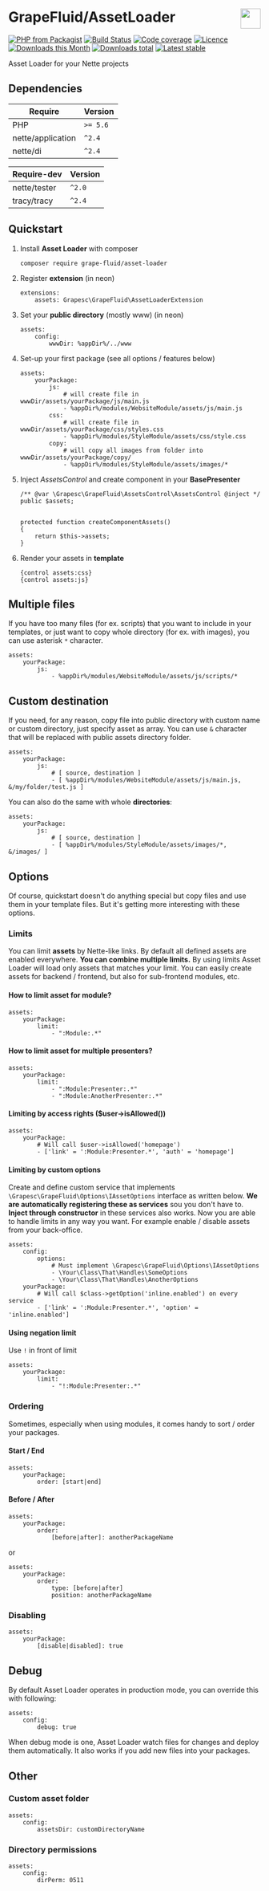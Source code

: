 # GrapeFluid/AssetLoader <img align="right" height="40px" src="https://developers.grapesc.cz/logo_inline.png">

[![PHP from Packagist](https://img.shields.io/packagist/php-v/grape-fluid/asset-loader.svg?style=flat-square)](https://packagist.org/packages/grape-fluid/asset-loader)
[![Build Status](https://img.shields.io/travis/grape-fluid/asset-loader.svg?style=flat-square)](https://travis-ci.org/grape-fluid/asset-loader)
[![Code coverage](https://img.shields.io/coveralls/grape-fluid/asset-loader.svg?style=flat-square)](https://coveralls.io/r/grape-fluid/asset-loader)
[![Licence](https://img.shields.io/packagist/l/grape-fluid/asset-loader.svg?style=flat-square)](https://packagist.org/packages/grape-fluid/asset-loader)
[![Downloads this Month](https://img.shields.io/packagist/dm/grape-fluid/asset-loader.svg?style=flat-square)](https://packagist.org/packages/grape-fluid/asset-loader)
[![Downloads total](https://img.shields.io/packagist/dt/grape-fluid/asset-loader.svg?style=flat-square)](https://packagist.org/packages/grape-fluid/asset-loader)
[![Latest stable](https://img.shields.io/packagist/v/grape-fluid/asset-loader.svg?style=flat-square)](https://packagist.org/packages/grape-fluid/asset-loader)

Asset Loader for your Nette projects

## Dependencies

| Require           | Version      |
|-------------------|--------------|
| PHP               | `>= 5.6`     |
| nette/application | `^2.4`       |
| nette/di          | `^2.4`       |

| Require-dev       | Version      |
|-------------------|--------------|
| nette/tester      | `^2.0`       |
| tracy/tracy       | `^2.4`       |

## Quickstart

1. Install **Asset Loader** with composer

	```
	composer require grape-fluid/asset-loader
	```

2. Register **extension** (in neon)

	```
	extensions:
		assets: Grapesc\GrapeFluid\AssetLoaderExtension
	```
	
3. Set your **public directory** (mostly www) (in neon)

	```
	assets:
		config:
			wwwDir: %appDir%/../www
	```
	
4. Set-up your first package (see all options / features below)

	```
	assets:
		yourPackage:
			js:
				# will create file in wwwDir/assets/yourPackage/js/main.js
				- %appDir%/modules/WebsiteModule/assets/js/main.js
			css:
				# will create file in wwwDir/assets/yourPackage/css/styles.css
				- %appDir%/modules/StyleModule/assets/css/style.css
			copy:
				# will copy all images from folder into wwwDir/assets/yourPackage/copy/
				- %appDir%/modules/StyleModule/assets/images/*
	```
	
5. Inject *AssetsControl* and create component in your **BasePresenter**

	``` 
    /** @var \Grapesc\GrapeFluid\AssetsControl\AssetsControl @inject */
    public $assets;
    
    
    protected function createComponentAssets()
    {
    	return $this->assets;
    }
	```
	
6. Render your assets in **template**

	``` 
    {control assets:css}
    {control assets:js}
	```
	
## Multiple files

If you have too many files (for ex. scripts) that you want to include in your templates, 
or just want to copy whole directory (for ex. with images),
you can use asterisk `*` character.

```
assets:
	yourPackage:
		js:
			- %appDir%/modules/WebsiteModule/assets/js/scripts/*
```

## Custom destination

If you need, for any reason, copy file into public directory with custom name or custom directory,
just specify asset as array. You can use `&` character that will be replaced with public assets directory folder.

```
assets:
	yourPackage:
		js:
			# [ source, destination ]
			- [ %appDir%/modules/WebsiteModule/assets/js/main.js, &/my/folder/test.js ]
```
	
You can also do the same with whole **directories**:

```
assets:
	yourPackage:
		js:
			# [ source, destination ]
			- [ %appDir%/modules/StyleModule/assets/images/*, &/images/ ]
```
	
## Options

Of course, quickstart doesn't do anything special but copy files and use them in your template files.
But it's getting more interesting with these options.

### Limits

You can limit **assets** by Nette-like links.
By default all defined assets are enabled everywhere.
**You can combine multiple limits.** By using limits Asset Loader will load only assets that matches your limit.
You can easily create assets for backend / frontend, but also for sub-frontend modules, etc.

#### How to limit asset for **module**?

```
assets:
	yourPackage:
		limit:
			- ":Module:.*"
```

#### How to limit asset for multiple **presenters**?

```
assets:
	yourPackage:
		limit:
			- ":Module:Presenter:.*"
			- ":Module:AnotherPresenter:.*"
```

#### Limiting by access rights ($user->isAllowed())
```
assets:
	yourPackage:
		# Will call $user->isAllowed('homepage')
		- ['link' = ':Module:Presenter.*', 'auth' = 'homepage']
```

#### Limiting by custom options

Create and define custom service that implements `\Grapesc\GrapeFluid\Options\IAssetOptions` interface as written below.
**We are automatically registering these as services** sou you don't have to.
**Inject through constructor** in these services also works.
Now you are able to handle limits in any way you want.
For example enable / disable assets from your back-office.

```
assets:
	config:
		options:
			# Must implement \Grapesc\GrapeFluid\Options\IAssetOptions
			- \Your\Class\That\Handles\SomeOptions
			- \Your\Class\That\Handles\AnotherOptions
	yourPackage:
		# Will call $class->getOption('inline.enabled') on every service
		- ['link' = ':Module:Presenter.*', 'option' = 'inline.enabled']
```

#### Using negation limit

Use `!` in front of limit

```
assets:
	yourPackage:
		limit:
			- "!:Module:Presenter:.*"
```

### Ordering

Sometimes, especially when using modules, it comes handy to sort / order your packages.

#### Start / End

```
assets:
	yourPackage:
		order: [start|end]
```

#### Before / After

```
assets:
	yourPackage:
		order:
			[before|after]: anotherPackageName
```

or

```
assets:
	yourPackage:
		order:
			type: [before|after]
			position: anotherPackageName
```

### Disabling

```
assets:
	yourPackage:
		[disable|disabled]: true
```


## Debug

By default Asset Loader operates in production mode, you can override this with following:

```
assets:
	config:
		debug: true
```

When debug mode is one, Asset Loader watch files for changes and deploy them automatically.
It also works if you add new files into your packages.

## Other

### Custom asset folder

```
assets:
	config:
		assetsDir: customDirectoryName
```

### Directory permissions

```
assets:
	config:
		dirPerm: 0511
```
